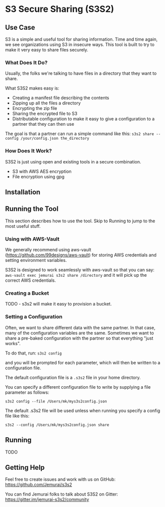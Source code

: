 # S3 Secure Sharing (S3S2)

## Use Case

S3 is a simple and useful tool for sharing information.  Time and time again, we see organizations using S3 in 
insecure ways.  This tool is built to try to make it very
easy to share files securely.


### What Does It Do?

Usually, the folks we're talking to have files in a directory
that they want to share.

What S3S2 makes easy is:
- Creating a manifest file describing the contents
- Zipping up all the files a directory
- Encrypting the zip file
- Sharing the encrypted file to S3
- Distributable configuration to make it easy to give a configuration to a partner that they can then use

The goal is that a partner can run a simple command like this:
`s3s2 share --config /your/config.json the_directory` 

### How Does It Work?

S3S2 is just using open and existing tools in a secure combination.
- S3 with AWS AES encryption
- File encryption using gpg

## Installation


## Running the Tool

This section describes how to use the tool.  Skip to Running to jump to the most useful stuff.

### Using with AWS-Vault

We generally recommend using aws-vault (https://github.com/99designs/aws-vault) for storing AWS credentials and setting 
environment variables.

S3S2 is designed to work seamlessly with aws-vault so that you can say: 
`aws-vault exec jemurai s3s2 share /directory`
and it will pick up the correct AWS credentials.

### Creating a Bucket

TODO - s3s2 will make it easy to provision a bucket.

### Setting a Configuration

Often, we want to share different data with the same partner.
In that case, many of the configuration variables are the same.  Sometimes we want to share a pre-baked configuration 
with the partner so that everything "just works".

To do that, run: 
`s3s2 config`

and you will be prompted for each parameter, which will then be written to a configuration file.

The default configuration file is a `.s3s2` file in your home directory.

You can specify a different configuration file to write by supplying a file parameter as follows:

`s3s2 config --file /Users/mk/mys3s2config.json`

The default .s3s2 file will be used unless when running you 
specify a config file like this:

`s3s2 --config /Users/mk/mys3s2config.json share`

## Running

TODO


## Getting Help

Feel free to create issues and work with us on GitHub: 
https://github.com/Jemurai/s3s2

You can find Jemurai folks to talk about S3S2 on Gitter:
https://gitter.im/jemurai-s3s2/community
